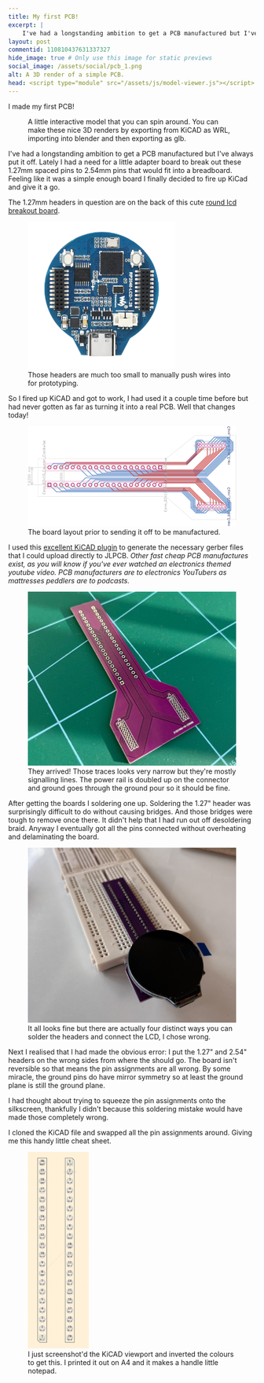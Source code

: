 ```yaml
---
title: My first PCB!
excerpt: |
    I've had a longstanding ambition to get a PCB manufactured but I've always put it off. Lately I had a need for a little adapter board to break out these 1.27mm spaced pins to 2.54mm pins that would fit into a breadboard. Feeling like it was a simple enough board I finally decided to fire up KiCad and give it a go.   <model-viewer alt="An interactive 3D render of a PCB with 2.54mm headers on one side to fit a breadboard and 1.27 inch headers on the other." src="/assets/blog/PCB/model/pcb.glb" ar camera-controls poster="/assets/social/pcb_1.png" interaction-prompt="none" shadow-intensity="1" shadow-softness="1" exposure="0.5" camera-orbit="196.6deg 59.73deg 0.1m" field-of-view="30deg" auto-rotate> </model-viewer>
layout: post
commentid: 110810437631337327
hide_image: true # Only use this image for static previews
social_image: /assets/social/pcb_1.png
alt: A 3D render of a simple PCB.
head: <script type="module" src="/assets/js/model-viewer.js"></script>
---
```

I made my first PCB!

<figure>
<model-viewer alt="An interactive 3D render of a PCB with 2.54mm headers on one side to fit a breadboard and 1.27 inch headers on the other." src="/assets/blog/PCB/model/pcb.glb" ar interaction-prompt="none" camera-controls poster="/assets/blog/PCB/model/poster.webp" shadow-intensity="1" shadow-softness="1" exposure="0.5" camera-orbit="196.6deg 59.73deg 0.1m" field-of-view="30deg" auto-rotate> </model-viewer>
<figcaption>
A little interactive model that you can spin around. You can make these nice 3D renders by exporting from KiCAD as WRL, importing into blender and then exporting as glb.
</figcaption>
</figure>

I've had a longstanding ambition to get a PCB manufactured but I've always put it off. Lately I had a need for a little adapter board to break out these 1.27mm spaced pins to 2.54mm pins that would fit into a breadboard. Feeling like it was a simple enough board I finally decided to fire up KiCad and give it a go.  

The 1.27mm headers in question are on the back of this cute [round lcd breakout board](https://thepihut.com/products/waveshare-rp2040-1-28-ips-lcd-board-with-accelerometer-gyroscope). 

<figure>
<img style="height:300px;" src="/assets/blog/PCB/display_board.webp"/>
<figcaption>
Those headers are much too small to manually push wires into for prototyping.
</figcaption>
</figure>

So I fired up KiCAD and got to work, I had used it a couple time before but had never gotten as far as turning it into a real PCB. Well that changes today!

<figure>
<img src="/assets/blog/PCB/board.svg"/>
<figcaption>
The board layout prior to sending it off to be manufactured.
</figcaption>
</figure>

I used this [excellent KiCAD plugin](https://github.com/Bouni/kicad-jlcpcb-tools) to generate the necessary gerber files that I could upload directly to JLPCB. *Other fast cheap PCB manufactures exist, as you will know if you've ever watched an electronics themed youtube video. PCB manufacturers are to electronics YouTubers as mattresses peddlers are to podcasts.*

<figure>
<img src="/assets/blog/PCB/real.jpeg"/>
<figcaption>
They arrived! Those traces looks very narrow but they're mostly signalling lines. The power rail is doubled up on the connector and ground goes through the ground pour so it should be fine.
</figcaption>
</figure>

After getting the boards I soldering one up. Soldering the 1.27" header was surprisingly difficult to do without causing bridges. And those bridges were tough to remove once there. It didn't help that I had run out off desoldering braid. Anyway I eventually got all the pins connected without overheating and delaminating the board.


<figure>
<img src="/assets/blog/PCB/breadboard.jpeg"/>
<figcaption>
It all looks fine but there are actually four distinct ways you can solder the headers and connect the LCD, I chose wrong.
</figcaption>
</figure>

Next I realised that I had made the obvious error: I put the 1.27" and 2.54" headers on the wrong sides from where the should go. The board isn't reversible so that means the pin assignments are all wrong. By some miracle, the ground pins do have mirror symmetry so at least the ground plane is still the ground plane.

I had thought about trying to squeeze the pin assignments onto the silkscreen, thankfully I didn't because this soldering mistake would have made those completely wrong. 

I cloned the KiCAD file and swapped all the pin assignments around. Giving me this handy little cheat sheet. 


<figure>
<img style="height:400px;" src="/assets/blog/PCB/cheatsheet.png"/>
<figcaption>
I just screenshot'd the KiCAD viewport and inverted the colours to get this. I printed it out on A4 and it makes a handle little notepad.
</figcaption>
</figure>

